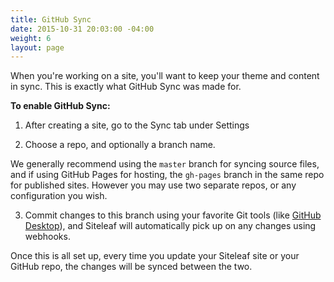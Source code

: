 ```yaml
---
title: GitHub Sync
date: 2015-10-31 20:03:00 -04:00
weight: 6
layout: page
---
```


When you're working on a site, you'll want to keep your theme and content in sync. This is exactly what GitHub Sync was made for.

**To enable GitHub Sync:**

1) After creating a site, go to the Sync tab under Settings

2) Choose a repo, and optionally a branch name.

We generally recommend using the `master` branch for syncing source files, and if using GitHub Pages for hosting, the `gh-pages` branch in the same repo for published sites. However you may use two separate repos, or any configuration you wish.

3) Commit changes to this branch using your favorite Git tools (like [GitHub Desktop](https://desktop.github.com/)), and Siteleaf will automatically pick up on any changes using webhooks.

Once this is all set up, every time you update your Siteleaf site or your GitHub repo, the changes will be synced between the two.
